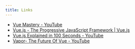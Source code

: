 ```yaml
---
title: Links
---
```


- [Vue Mastery - YouTube](https://www.youtube.com/@VueMastery)
- [Vue.js - The Progressive JavaScript Framework | Vue.js](https://vuejs.org/)
- [Vue.js Explained in 100 Seconds - YouTube](https://www.youtube.com/watch?v=nhBVL41-_Cw)
- [Vapor- The Future Of Vue - YouTube](https://www.youtube.com/watch?v=hxXRXWnuAh4)
